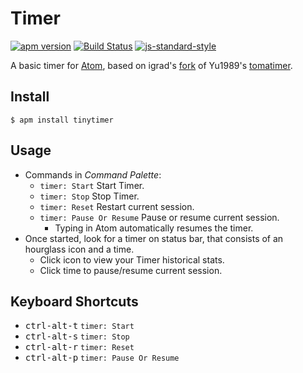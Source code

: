 # Timer
[![apm version](https://img.shields.io/apm/v/timer.svg?style=flat-square)](https://atom.io/packages/timer)
[![Build Status](https://api.travis-ci.com/HolocronFoundation/atom-timer.svg?branch=master)](https://travis-ci.com/HolocronFoundation/atom-timer)
[![js-standard-style](https://img.shields.io/badge/code%20style-standard-brightgreen.svg?style=flat-square)](http://standardjs.com/)

A basic timer for [Atom](https://atom.io), based on igrad's [fork](https://github.com/igrad/atom-tomatimer) of Yu1989's [tomatimer](https://github.com/Yu1989/atom-tomatimer).


## Install
```
$ apm install tinytimer
```

## Usage
- Commands in *Command Palette*:
  - `timer: Start` Start Timer.
  - `timer: Stop` Stop Timer.
  - `timer: Reset` Restart current session.
  - `timer: Pause Or Resume` Pause or resume current session.
    - Typing in Atom automatically resumes the timer.
- Once started, look for a timer on status bar, that consists of an hourglass icon and a time.
  - Click icon to view your Timer historical stats.
  - Click time to pause/resume current session.

## Keyboard Shortcuts
- <kbd>ctrl-alt-t</kbd> `timer: Start`
- <kbd>ctrl-alt-s</kbd> `timer: Stop`
- <kbd>ctrl-alt-r</kbd> `timer: Reset`
- <kbd>ctrl-alt-p</kbd> `timer: Pause Or Resume`

